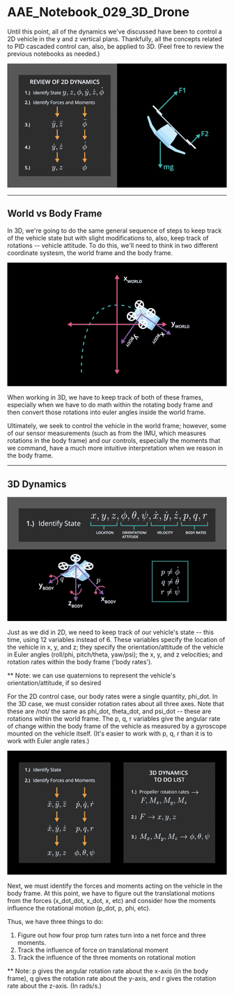 # AAE_Notebook_029_3D_Drone

Until this point, all of the dynamics we've discussed have been to control a 2D vehicle in the y and z vertical plans. Thankfully, all the concepts related to PID cascaded control can, also, be applied to 3D. (Feel free to review the previous notebooks as needed.)

![2D Dynamics Review](/images/2d_review.png) 

***   ***   ***   ***   ***   ***   ***   ***   ***

## World vs Body Frame

In 3D, we're going to do the same general sequence of steps to keep track of the vehicle state but with slight modifications to, also, keep track of rotations -- vehicle attitude. To do this, we'll need to think in two different coordinate systesm, the world frame and the body frame.

![World Vs Body Frame](/images/world_vs_body_frame.png)

When working in 3D, we have to keep track of both of these frames, especially when we have to do math within the rotating body frame and then convert those rotations into euler angles inside the world frame.

Ultimately, we seek to control the vehicle in the world frame; however, some of our sensor measurements (such as from the IMU, which measures rotations in the body frame) and our controls, especially the moments that we command, have a much more intuitive interpretation when we reason in the body frame.

***   ***   ***   ***   ***   ***   ***   ***   ***

## 3D Dynamics

![3D States](/images/3d_states.png)

Just as we did in 2D, we need to keep track of our vehicle's state -- this time, using 12 variables instead of 6. These variables specify the location of the vehicle in x, y, and z; they specify the orientation/attitude of the vehicle in Euler angles (roll/phi, pitch/theta, yaw/psi); the x, y, and z velocities; and rotation rates within the body frame ('body rates'). 

** Note: we can use quaternions to represent the vehicle's orientation/attitude, if so desired 

For the 2D control case, our body rates were a single quantity, phi_dot. In the 3D case, we must consider rotation rates about all three axes. Note that these are /not/ the same as phi_dot, theta_dot, and psi_dot -- these are rotations within the world frame. The p, q, r variables give the angular rate of change within the body frame of the vehicle as measured by a gyroscope mounted on the vehicle itself. (It's easier to work with p, q, r than it is to work with Euler angle rates.)

![3D Dynamics](/images/3d_dynamics.png)

Next, we must identify the forces and moments acting on the vehicle in the body frame. At this point, we have to figure out the translational motions from the forces (x_dot_dot, x_dot, x, etc) and consider how the moments influence the rotational motion (p_dot, p, phi, etc).

Thus, we have three things to do:
  1. Figure out how four prop turn rates turn into a net force and three moments.
  2. Track the influence of force on translational moment
  3. Track the influence of the three moments on rotational motion

** Note: p gives the angular rotation rate about the x-axis (in the body frame), q gives the rotation rate about the y-axis, and r gives the rotation rate about the z-axis. (In rads/s.)
